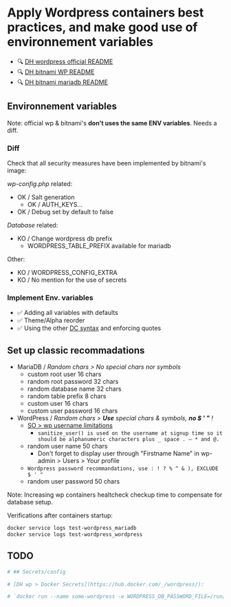 # Apply Wordpress containers best practices, and make good use of environnement variables

- 🔍 [DH wordpress official README](https://hub.docker.com/_/wordpress/)
- 🔍 [DH bitnami WP README](https://hub.docker.com/r/bitnami/wordpress/)
- 🔍 [DH bitnami mariadb README](https://hub.docker.com/r/bitnami/mariadb/)

## Environnement variables

Note: official wp & bitnami's **don't uses the same ENV variables**. Needs a diff.

### Diff

Check that all security measures have been implemented by bitnami's image:

*wp-config.php* related:

- OK / Salt generation
  - OK / AUTH_KEYS...
- OK / Debug set by default to false

*Database* related:

- KO / Change wordpress db prefix
  - WORDPRESS_TABLE_PREFIX available for mariadb

Other:

- KO / WORDPRESS_CONFIG_EXTRA
- KO / No mention for the use of secrets

### Implement Env. variables

- ✅ Adding all variables with defaults
- ✅ Theme/Alpha reorder
- ✅ Using the other [DC syntax](https://docs.docker.com/compose/compose-file/#environment) and enforcing quotes

## Set up classic recommadations

- MariaDB / *Random chars > No special chars nor symbols*
  - custom root user 16 chars
  - random root password 32 chars
  - random database name 32 chars
  - random table prefix 8 chars
  - custom user 16 chars
  - custom user password 16 chars
- WordPress / *Random chars > **Use** special chars & symbols, **no $ ' "** !*
  - [SO > wp username limitations](https://wordpress.stackexchange.com/a/99478)
    - `sanitize_user() is used on the username at signup time so it should be alphanumeric characters plus _ space . – * and @.`
  - random user name 50 chars
    - Don't forget to display user through "Firstname Name" in wp-admin > Users > Your profile
  - `Wordpress password recommandations, use : ! ? % ^ & ), EXCLUDE $ ' "`
  - random user password 50 chars

Note: Increasing wp containers healtcheck checkup time to compensate for database setup.

Verifications after containers startup:

```bash
docker service logs test-wordpress_mariadb
docker service logs test-wordpress_wordpress
```

## TODO

```bash
# ## Secrets/config

# [DH wp > Docker Secrets](https://hub.docker.com/_/wordpress/):

# `docker run --name some-wordpress -e WORDPRESS_DB_PASSWORD_FILE=/run/secrets/mysql-root`
```
